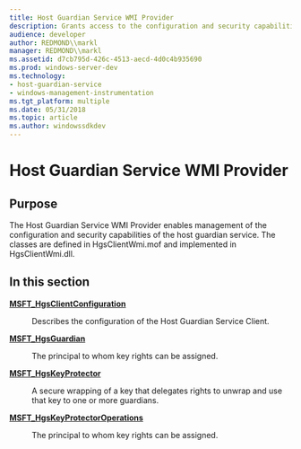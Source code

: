 ```yaml
---
title: Host Guardian Service WMI Provider
description: Grants access to the configuration and security capabilities of the host guardian service.
audience: developer
author: REDMOND\\markl
manager: REDMOND\\markl
ms.assetid: d7cb795d-426c-4513-aecd-4d0c4b935690
ms.prod: windows-server-dev
ms.technology:
- host-guardian-service
- windows-management-instrumentation
ms.tgt_platform: multiple
ms.date: 05/31/2018
ms.topic: article
ms.author: windowssdkdev
---
```


# Host Guardian Service WMI Provider

## Purpose

The Host Guardian Service WMI Provider enables management of the configuration and security capabilities of the host guardian service. The classes are defined in HgsClientWmi.mof and implemented in HgsClientWmi.dll.

## In this section

<dl> <dt>

[**MSFT\_HgsClientConfiguration**](msft-hgsclientconfiguration.md)
</dt> <dd>

Describes the configuration of the Host Guardian Service Client.

</dd> <dt>

[**MSFT\_HgsGuardian**](msft-hgsguardian.md)
</dt> <dd>

The principal to whom key rights can be assigned.

</dd> <dt>

[**MSFT\_HgsKeyProtector**](msft-hgskeyprotector.md)
</dt> <dd>

A secure wrapping of a key that delegates rights to unwrap and use that key to one or more guardians.

</dd> <dt>

[**MSFT\_HgsKeyProtectorOperations**](msft-hgskeyprotectoroperations.md)
</dt> <dd>

The principal to whom key rights can be assigned.

</dd> </dl>

 

 




